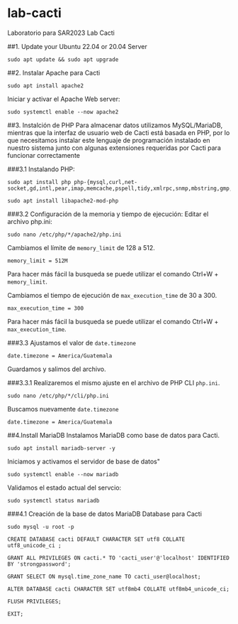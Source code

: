 # lab-cacti
Laboratorio para SAR2023 Lab Cacti

##1. Update your Ubuntu 22.04 or 20.04 Server
```
sudo apt update && sudo apt upgrade
```

##2. Instalar Apache para Cacti
```
sudo apt install apache2
```
Iniciar y activar el Apache Web server:
```
sudo systemctl enable --now apache2
```

##3. Instalción de PHP
Para almacenar datos utilizamos MySQL/MariaDB, mientras que la interfaz de usuario web de Cacti está basada en PHP, por lo que necesitamos instalar este lenguaje de programación instalado en nuestro sistema junto con algunas extensiones requeridas por Cacti para funcionar correctamente

###3.1 Instalando PHP:
```
sudo apt install php php-{mysql,curl,net-socket,gd,intl,pear,imap,memcache,pspell,tidy,xmlrpc,snmp,mbstring,gmp,json,xml,common,ldap}
```
```
sudo apt install libapache2-mod-php
```

###3.2 Configuración de la memoria y tiempo de ejecución:
Editar el archivo php.ini:
```
sudo nano /etc/php/*/apache2/php.ini
```
Cambiamos el límite de ```memory_limit``` de 128 a 512.
```
memory_limit = 512M
```
Para hacer más fácil la busqueda se puede utilizar el comando Ctrl+W + ```memory_limit```.

Cambiamos el tiempo de ejecución de ```max_execution_time``` de  30 a 300.
```
max_execution_time = 300
```
Para hacer más fácil la busqueda se puede utilizar el comando Ctrl+W + ```max_execution_time```.

###3.3 Ajustamos el valor de ```date.timezone```
```
date.timezone = America/Guatemala
```

Guardamos y salimos del archivo.

###3.3.1 Realizaremos el mismo ajuste en el archivo de PHP CLI ```php.ini```.

```
sudo nano /etc/php/*/cli/php.ini
```
Buscamos nuevamente ```date.timezone```
```
date.timezone = America/Guatemala
```
 
##4.Install MariaDB
Instalamos MariaDB como base de datos para Cacti.
```
sudo apt install mariadb-server -y
```
Iniciamos y activamos el servidor de base de datos"
```
sudo systemctl enable --now mariadb
```
Validamos el estado actual del servcio:
```
sudo systemctl status mariadb
```

###4.1 Creación de la base de datos MariaDB Database para Cacti
```
sudo mysql -u root -p
```
```
CREATE DATABASE cacti DEFAULT CHARACTER SET utf8 COLLATE utf8_unicode_ci ;
```
```
GRANT ALL PRIVILEGES ON cacti.* TO 'cacti_user'@'localhost' IDENTIFIED BY 'strongpassword';
```
```
GRANT SELECT ON mysql.time_zone_name TO cacti_user@localhost;
```
```
ALTER DATABASE cacti CHARACTER SET utf8mb4 COLLATE utf8mb4_unicode_ci;
```
```
FLUSH PRIVILEGES;
```
```
EXIT;
```
